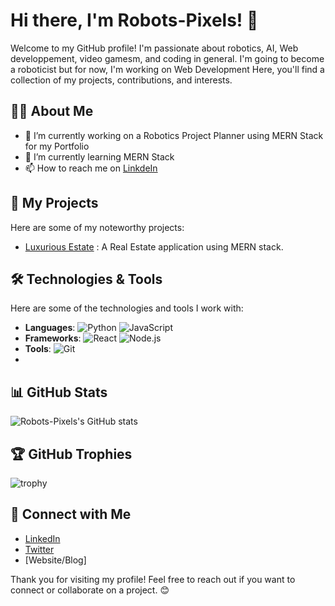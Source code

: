 # Hi there, I'm Robots-Pixels! 🤖

Welcome to my GitHub profile! I'm passionate about robotics, AI, Web developpement, video gamesm, and coding in general. I'm going to become a roboticist but for now, I'm working on Web Development Here, you'll find a collection of my projects, contributions, and interests.

## 👨‍💻 About Me

- 🔭 I’m currently working on a Robotics Project Planner using MERN Stack for my Portfolio
- 🌱 I’m currently learning MERN Stack
- 📫 How to reach me on [LinkdeIn](linkedin.com/in/otmar-tchenga-953988319)

## 🚀 My Projects

Here are some of my noteworthy projects:

- [Luxurious Estate](https://luxurious-estate.onrender.com/) : A Real Estate application using MERN stack.

## 🛠️ Technologies & Tools

Here are some of the technologies and tools I work with:

- **Languages**: ![Python](https://img.shields.io/badge/-Python-3776AB?style=flat&logo=python&logoColor=white) ![JavaScript](https://img.shields.io/badge/-JavaScript-F7DF1E?style=flat&logo=javascript&logoColor=white)
- **Frameworks**: ![React](https://img.shields.io/badge/-React-61DAFB?style=flat&logo=react&logoColor=white) ![Node.js](https://img.shields.io/badge/-Node.js-339933?style=flat&logo=node.js&logoColor=white)
- **Tools**: ![Git](https://img.shields.io/badge/-Git-F05032?style=flat&logo=git&logoColor=white)
- 
## 📊 GitHub Stats

![Robots-Pixels's GitHub stats](https://github-readme-stats.vercel.app/api?username=Robots-Pixels&show_icons=true&theme=radical)

## 🏆 GitHub Trophies

![trophy](https://github-profile-trophy.vercel.app/?username=Robots-Pixels&theme=onedark)

## 🔗 Connect with Me

- [LinkedIn](linkedin.com/in/otmar-tchenga-953988319)
- [Twitter](https://x.com/otmartch23)
- [Website/Blog]

Thank you for visiting my profile! Feel free to reach out if you want to connect or collaborate on a project. 😊
